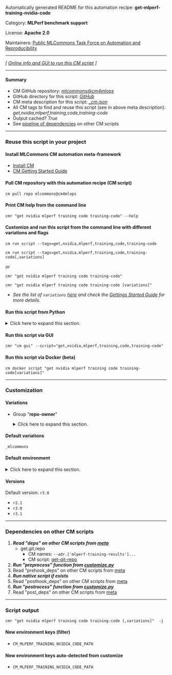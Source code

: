 Automatically generated README for this automation recipe: **get-mlperf-training-nvidia-code**

Category: **MLPerf benchmark support**

License: **Apache 2.0**

Maintainers: [Public MLCommons Task Force on Automation and Reproducibility](https://github.com/mlcommons/ck/blob/master/docs/taskforce.md)

---
*[ [Online info and GUI to run this CM script](https://access.cknowledge.org/playground/?action=scripts&name=get-mlperf-training-nvidia-code,fdc630b1d41743c5) ]*

---
#### Summary

* CM GitHub repository: *[mlcommons@cm4mlops](https://github.com/mlcommons/cm4mlops/tree/dev)*
* GitHub directory for this script: *[GitHub](https://github.com/mlcommons/cm4mlops/tree/dev/script/get-mlperf-training-nvidia-code)*
* CM meta description for this script: *[_cm.json](_cm.json)*
* All CM tags to find and reuse this script (see in above meta description): *get,nvidia,mlperf,training,code,training-code*
* Output cached? *True*
* See [pipeline of dependencies](#dependencies-on-other-cm-scripts) on other CM scripts


---
### Reuse this script in your project

#### Install MLCommons CM automation meta-framework

* [Install CM](https://access.cknowledge.org/playground/?action=install)
* [CM Getting Started Guide](https://github.com/mlcommons/ck/blob/master/docs/getting-started.md)

#### Pull CM repository with this automation recipe (CM script)

```cm pull repo mlcommons@cm4mlops```

#### Print CM help from the command line

````cmr "get nvidia mlperf training code training-code" --help````

#### Customize and run this script from the command line with different variations and flags

`cm run script --tags=get,nvidia,mlperf,training,code,training-code`

`cm run script --tags=get,nvidia,mlperf,training,code,training-code[,variations] `

*or*

`cmr "get nvidia mlperf training code training-code"`

`cmr "get nvidia mlperf training code training-code [variations]" `


* *See the list of `variations` [here](#variations) and check the [Gettings Started Guide](https://github.com/mlcommons/ck/blob/dev/docs/getting-started.md) for more details.*

#### Run this script from Python

<details>
<summary>Click here to expand this section.</summary>

```python

import cmind

r = cmind.access({'action':'run'
                  'automation':'script',
                  'tags':'get,nvidia,mlperf,training,code,training-code'
                  'out':'con',
                  ...
                  (other input keys for this script)
                  ...
                 })

if r['return']>0:
    print (r['error'])

```

</details>


#### Run this script via GUI

```cmr "cm gui" --script="get,nvidia,mlperf,training,code,training-code"```

#### Run this script via Docker (beta)

`cm docker script "get nvidia mlperf training code training-code[variations]" `

___
### Customization


#### Variations

  * Group "**repo-owner**"
    <details>
    <summary>Click here to expand this section.</summary>

    * `_ctuning`
      - Environment variables:
        - *CM_TMP_TRAINING_SRC*: `ctuning`
      - Workflow:
    * `_custom`
      - Workflow:
    * **`_mlcommons`** (default)
      - Environment variables:
        - *CM_TMP_TRAINING_SRC*: `mlcommons`
      - Workflow:
    * `_nvidia-only`
      - Environment variables:
        - *CM_TMP_TRAINING_SRC*: `GATEOverflow`
      - Workflow:

    </details>


#### Default variations

`_mlcommons`
#### Default environment

<details>
<summary>Click here to expand this section.</summary>

These keys can be updated via `--env.KEY=VALUE` or `env` dictionary in `@input.json` or using script flags.


</details>

#### Versions
Default version: `r3.0`

* `r2.1`
* `r3.0`
* `r3.1`
___
### Dependencies on other CM scripts


  1. ***Read "deps" on other CM scripts from [meta](https://github.com/mlcommons/cm4mlops/tree/dev/script/get-mlperf-training-nvidia-code/_cm.json)***
     * get,git,repo
       * CM names: `--adr.['mlperf-training-results']...`
       - CM script: [get-git-repo](https://github.com/mlcommons/cm4mlops/tree/master/script/get-git-repo)
  1. ***Run "preprocess" function from [customize.py](https://github.com/mlcommons/cm4mlops/tree/dev/script/get-mlperf-training-nvidia-code/customize.py)***
  1. Read "prehook_deps" on other CM scripts from [meta](https://github.com/mlcommons/cm4mlops/tree/dev/script/get-mlperf-training-nvidia-code/_cm.json)
  1. ***Run native script if exists***
  1. Read "posthook_deps" on other CM scripts from [meta](https://github.com/mlcommons/cm4mlops/tree/dev/script/get-mlperf-training-nvidia-code/_cm.json)
  1. ***Run "postrocess" function from [customize.py](https://github.com/mlcommons/cm4mlops/tree/dev/script/get-mlperf-training-nvidia-code/customize.py)***
  1. Read "post_deps" on other CM scripts from [meta](https://github.com/mlcommons/cm4mlops/tree/dev/script/get-mlperf-training-nvidia-code/_cm.json)

___
### Script output
`cmr "get nvidia mlperf training code training-code [,variations]"  -j`
#### New environment keys (filter)

* `CM_MLPERF_TRAINING_NVIDIA_CODE_PATH`
#### New environment keys auto-detected from customize

* `CM_MLPERF_TRAINING_NVIDIA_CODE_PATH`